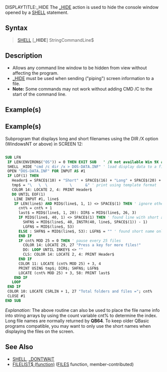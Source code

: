 DISPLAYTITLE:_HIDE
The [_HIDE](_HIDE) action is used to hide the console window opened by a [SHELL](SHELL) statement.


## Syntax

>  [SHELL](SHELL) [**_HIDE**] StringCommandLine$


## Description

* Allows any command line window to be hidden from view without affecting the program.
* [_HIDE](_HIDE) must be used when sending ("piping") screen information to a file.
* **Note:** Some commands may not work without adding CMD /C to the start of the command line.


## Example(s)

## Example(s)
 Subprogram that displays long and short filenames using the DIR /X option (WindowsNT or above) in SCREEN 12:

```vb

SUB LFN
 IF LEN(ENVIRON$("OS")) = 0 THEN EXIT SUB   ' /X not available Win 9X and ME 
 SHELL _HIDE "cmd /c dir /x > DOS-DATA.INF" ' load display data to a file
 OPEN "DOS-DATA.INF" FOR INPUT AS #1
 IF LOF(1) THEN
   Header$ = SPACE$(10) + "Short" + SPACE$(16) + "Long" + SPACE$(20) + "Last Modified"
   tmp$ = "\   \  \          \      &" ' print using template format
   COLOR 14: LOCATE 2, 4: PRINT Header$
   DO UNTIL EOF(1)
    LINE INPUT #1, line$
    IF LEN(line$) AND MID$(line$, 1, 1) <> SPACE$(1) THEN ' ignore other file data
      cnt% = cnt% + 1
      last$ = MID$(line$, 1, 20): DIR$ = MID$(line$, 26, 3)
      IF MID$(line$, 40, 1) <> SPACE$(1) THEN ' found line with short and long name 
        SHFN$ = MID$(line$, 40, INSTR(40, line$, SPACE$(1)) - 1)
        LGFN$ = MID$(line$, 53)
      ELSE : SHFN$ = MID$(line$, 53): LGFN$ = "" ' found short name only
      END IF
      IF cnt% MOD 25 = 0 THEN ' pause every 25 files
        COLOR 14: LOCATE 29, 27 "Press a key for more files!"
        DO: LOOP UNTIL INKEY$ <> ""
        CLS: COLOR 14: LOCATE 2, 4: PRINT Header$
      END IF
      COLOR 11: LOCATE (cnt% MOD 25) + 3, 4
      PRINT USING tmp$; DIR$; SHFN$; LGFN$
      LOCATE (cnt% MOD 25) + 3, 58: PRINT last$
    END IF
   LOOP
 END IF
 COLOR 10: LOCATE CSRLIN + 1, 27 "Total folders and files ="; cnt%
 CLOSE #1
END SUB 

```

*Explanation:* The above routine can also be used to place the file name info into string arrays by using the count variable cnt% to determine the index. Long file names are normally returned by **QB64**. To keep older QBasic programs compatible, you may want to only use the short names when displaying the files on the screen.


## See Also

* [SHELL](SHELL), [_DONTWAIT](_DONTWAIT)
* [FILELIST$ (function)](FILELIST$ (function)) ([FILES](FILES) function, member-contributed)




